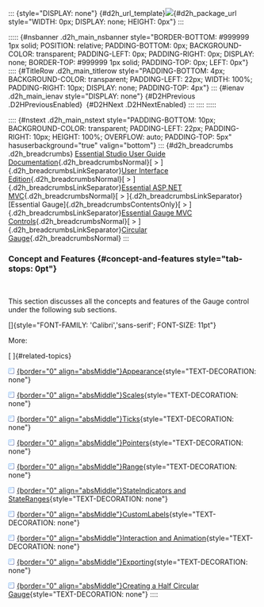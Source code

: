 ::: {style="DISPLAY: none"}
[](ms-xhelp:///?Id=d2h_url_template){#d2h_url_template}![](!package_url!){#d2h_package_url style="WIDTH: 0px; DISPLAY: none; HEIGHT: 0px"}
:::

::::: {#nsbanner .d2h_main_nsbanner style="BORDER-BOTTOM: #999999 1px solid; POSITION: relative; PADDING-BOTTOM: 0px; BACKGROUND-COLOR: transparent; PADDING-LEFT: 0px; PADDING-RIGHT: 0px; DISPLAY: none; BORDER-TOP: #999999 1px solid; PADDING-TOP: 0px; LEFT: 0px"}
:::: {#TitleRow .d2h_main_titlerow style="PADDING-BOTTOM: 4px; BACKGROUND-COLOR: transparent; PADDING-LEFT: 22px; WIDTH: 100%; PADDING-RIGHT: 10px; DISPLAY: none; PADDING-TOP: 4px"}
::: {#ienav .d2h_main_ienav style="DISPLAY: none"}
[](ms-xhelp:///?Id=c2bb4b5f-c256-41af-b996-1468c86c9e3e){#D2HPrevious .D2HPreviousEnabled}  [](ms-xhelp:///?Id=3bdc2c67-ec66-4b84-8ae1-db6b56ee3a29){#D2HNext .D2HNextEnabled}
:::
::::
:::::

:::: {#nstext .d2h_main_nstext style="PADDING-BOTTOM: 10px; BACKGROUND-COLOR: transparent; PADDING-LEFT: 22px; PADDING-RIGHT: 10px; HEIGHT: 100%; OVERFLOW: auto; PADDING-TOP: 5px" hasuserbackground="true" valign="bottom"}
::: {#d2h_breadcrumbs .d2h_breadcrumbs}
[Essential Studio User Guide Documentation](ms-xhelp:///?Id=12457748-09e3-4d74-a240-8e049cedf030){.d2h_breadcrumbsNormal}[ \> ]{.d2h_breadcrumbsLinkSeparator}[User Interface Edition](ms-xhelp:///?Id=c29296b7-531c-413b-a0ec-488ca1f7f669){.d2h_breadcrumbsNormal}[ \> ]{.d2h_breadcrumbsLinkSeparator}[Essential ASP.NET MVC](ms-xhelp:///?Id=4b14e7d1-65c4-4f67-b1aa-2c37709905a5){.d2h_breadcrumbsNormal}[ \> ]{.d2h_breadcrumbsLinkSeparator}[Essential Gauge]{.d2h_breadcrumbsContentsOnly}[ \> ]{.d2h_breadcrumbsLinkSeparator}[Essential Gauge MVC Controls](ms-xhelp:///?Id=40e49273-50bb-4d67-8631-7592d9b36828){.d2h_breadcrumbsNormal}[ \> ]{.d2h_breadcrumbsLinkSeparator}[Circular Gauge](ms-xhelp:///?Id=b02ee8e8-6662-4f05-bfb3-fe6832365c5d){.d2h_breadcrumbsNormal}
:::

### Concept and Features {#concept-and-features style="tab-stops: 0pt"}

 

This section discusses all the concepts and features of the Gauge control under the following sub sections.

[]{style="FONT-FAMILY: 'Calibri','sans-serif'; FONT-SIZE: 11pt"} 

More:

[ ]{#related-topics}

[![](button.gif){border="0" align="absMiddle"}Appearance](ms-xhelp:///?Id=939d4a01-0b97-4bc2-96b9-6ef3e3541892){style="TEXT-DECORATION: none"}

[![](button.gif){border="0" align="absMiddle"}Scales](ms-xhelp:///?Id=e17423ef-27af-4330-ae56-deac30c6741b){style="TEXT-DECORATION: none"}

[![](button.gif){border="0" align="absMiddle"}Ticks](ms-xhelp:///?Id=d777e0a1-6a78-4dd0-97b6-b82c9619c79b){style="TEXT-DECORATION: none"}

[![](button.gif){border="0" align="absMiddle"}Pointers](ms-xhelp:///?Id=913bb0ce-0e7d-44d5-b90e-b1a9f24ce2a6){style="TEXT-DECORATION: none"}

[![](button.gif){border="0" align="absMiddle"}Range](ms-xhelp:///?Id=bebf291e-2a9e-48d4-b307-6748b84b7131){style="TEXT-DECORATION: none"}

[![](button.gif){border="0" align="absMiddle"}StateIndicators and StateRanges](ms-xhelp:///?Id=e23f93c3-1896-4c9d-b1f8-53aaeb2bc2aa){style="TEXT-DECORATION: none"}

[![](button.gif){border="0" align="absMiddle"}CustomLabels](ms-xhelp:///?Id=4ce70132-2a98-485f-ae7f-fcdea2e01472){style="TEXT-DECORATION: none"}

[![](button.gif){border="0" align="absMiddle"}Interaction and Animation](ms-xhelp:///?Id=ad562d68-286a-41b1-b46f-6a927dcae61e){style="TEXT-DECORATION: none"}

[![](button.gif){border="0" align="absMiddle"}Exporting](ms-xhelp:///?Id=4e128395-19b5-4d6a-92eb-d9e4de22bf94){style="TEXT-DECORATION: none"}

[![](button.gif){border="0" align="absMiddle"}Creating a Half Circular Gauge](ms-xhelp:///?Id=a2b8bceb-89b1-4deb-9182-d53b3445419f){style="TEXT-DECORATION: none"}
::::
